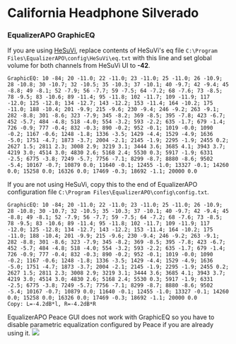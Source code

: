 # California Headphone Silverado
### EqualizerAPO GraphicEQ
If you are using [HeSuVi](https://sourceforge.net/projects/hesuvi/), replace contents of HeSuVi's eq file `C:\Program Files\EqualizerAPO\config\HeSuVi\eq.txt` with this line and set global volume for both channels from HeSuVi UI to **-42**.
```
GraphicEQ: 10 -84; 20 -11.0; 22 -11.0; 23 -11.0; 25 -11.0; 26 -10.9; 28 -10.8; 30 -10.7; 32 -10.5; 35 -10.3; 37 -10.1; 40 -9.7; 42 -9.4; 45 -8.8; 49 -8.1; 52 -7.9; 56 -7.7; 59 -7.5; 64 -7.2; 68 -7.6; 73 -8.5; 78 -9.5; 83 -10.6; 89 -11.4; 95 -11.8; 102 -11.7; 109 -11.9; 117 -12.0; 125 -12.8; 134 -12.7; 143 -12.2; 153 -11.4; 164 -10.2; 175 -11.0; 188 -10.4; 201 -9.9; 215 -9.6; 230 -9.4; 246 -9.2; 263 -9.1; 282 -8.8; 301 -8.6; 323 -7.9; 345 -8.2; 369 -8.5; 395 -7.8; 423 -6.7; 452 -5.7; 484 -4.8; 518 -4.0; 554 -3.2; 593 -2.2; 635 -1.7; 679 -1.4; 726 -0.9; 777 -0.4; 832 -0.3; 890 -0.2; 952 -0.1; 1019 -0.0; 1090 -0.2; 1167 -0.6; 1248 -1.8; 1336 -3.5; 1429 -4.4; 1529 -4.9; 1636 -5.0; 1751 -4.7; 1873 -3.7; 2004 -2.1; 2145 -1.9; 2295 -1.9; 2455 0.2; 2627 1.5; 2811 2.3; 3008 2.9; 3219 3.1; 3444 3.6; 3685 4.1; 3943 3.7; 4219 3.0; 4514 3.0; 4830 2.6; 5168 2.4; 5530 0.3; 5917 -1.9; 6331 -2.5; 6775 -3.8; 7249 -5.7; 7756 -7.1; 8299 -8.7; 8880 -8.6; 9502 -5.4; 10167 -0.7; 10879 0.0; 11640 -0.1; 12455 -1.0; 13327 -0.1; 14260 0.0; 15258 0.0; 16326 0.0; 17469 -0.3; 18692 -1.1; 20000 0.0
```
If you are not using HeSuVi, copy this to the end of EqualizerAPO configuration file `C:\Program Files\EqualizerAPO\config\config.txt`.
```
GraphicEQ: 10 -84; 20 -11.0; 22 -11.0; 23 -11.0; 25 -11.0; 26 -10.9; 28 -10.8; 30 -10.7; 32 -10.5; 35 -10.3; 37 -10.1; 40 -9.7; 42 -9.4; 45 -8.8; 49 -8.1; 52 -7.9; 56 -7.7; 59 -7.5; 64 -7.2; 68 -7.6; 73 -8.5; 78 -9.5; 83 -10.6; 89 -11.4; 95 -11.8; 102 -11.7; 109 -11.9; 117 -12.0; 125 -12.8; 134 -12.7; 143 -12.2; 153 -11.4; 164 -10.2; 175 -11.0; 188 -10.4; 201 -9.9; 215 -9.6; 230 -9.4; 246 -9.2; 263 -9.1; 282 -8.8; 301 -8.6; 323 -7.9; 345 -8.2; 369 -8.5; 395 -7.8; 423 -6.7; 452 -5.7; 484 -4.8; 518 -4.0; 554 -3.2; 593 -2.2; 635 -1.7; 679 -1.4; 726 -0.9; 777 -0.4; 832 -0.3; 890 -0.2; 952 -0.1; 1019 -0.0; 1090 -0.2; 1167 -0.6; 1248 -1.8; 1336 -3.5; 1429 -4.4; 1529 -4.9; 1636 -5.0; 1751 -4.7; 1873 -3.7; 2004 -2.1; 2145 -1.9; 2295 -1.9; 2455 0.2; 2627 1.5; 2811 2.3; 3008 2.9; 3219 3.1; 3444 3.6; 3685 4.1; 3943 3.7; 4219 3.0; 4514 3.0; 4830 2.6; 5168 2.4; 5530 0.3; 5917 -1.9; 6331 -2.5; 6775 -3.8; 7249 -5.7; 7756 -7.1; 8299 -8.7; 8880 -8.6; 9502 -5.4; 10167 -0.7; 10879 0.0; 11640 -0.1; 12455 -1.0; 13327 -0.1; 14260 0.0; 15258 0.0; 16326 0.0; 17469 -0.3; 18692 -1.1; 20000 0.0
Copy: L=-4.2dB*l, R=-4.2dB*R
```
EqualizerAPO Peace GUI does not work with GraphicEQ so you have to disable parametric equalization configured by Peace if you are already using it.
![](https://raw.githubusercontent.com/jaakkopasanen/AutoEq/master/results/SBAF-Serious/innerfidelity/onear/California%20Headphone%20Silverado/California%20Headphone%20Silverado.png)
